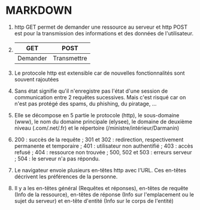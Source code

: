 # MARKDOWN


1) http GET permet de demander une ressource au serveur et http POST est pour la transmission des informations et des données de l'utilisateur.

2) | GET | POST |
   |---|---|
   | Demander | Transmettre |

3) Le protocole http est extensible car de nouvelles fonctionnalités sont souvent rajoutées

4) Sans état signifie qu'il n'enregistre pas l'état d'une session de communication entre 2 requêtes sucessives. Mais c'est risqué car on n'est pas protégé des spams, du phishing, du piratage, ...

5) Elle se décompose en 5 partie le protocole (http), le sous-domaine (www), le nom du domaine principale (elysee), le domaine de deuxième niveau (.com/.net/.fr) et le répertoire (/ministre/intérieur/Darmanin)

6) 200 : succès de la requête ;
301 et 302 : redirection, respectivement permanente et temporaire ;
401 : utilisateur non authentifié ;
403 : accès refusé ;
404 : ressource non trouvée ;
500, 502 et 503 : erreurs serveur ;
504 : le serveur n'a pas répondu.

7) Le navigateur envoie plusieurs en-têtes http avec l'URL. Ces en-têtes décrivent les préférences de la personne.

10) Il y a les en-têtes général (Requêtes et réponses), en-têtes de requête (Info de la ressource), en-têtes de réponse (Info sur l'emplacement ou le sujet du serveur) et en-tête d'entité (Info sur le corps de l'entité)
